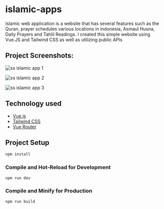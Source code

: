 # islamic-apps

Islamic web application is a website that has several features such as the Quran, prayer schedules various locations in indonesia, Asmaul Husna, Daily Prayers and Tahlil Readings. I created this simple website using Vue.JS and Tailwind CSS as well as utilizing public APIs

## Project Screenshots:

![ss islamic app 1](https://user-images.githubusercontent.com/54954176/230027238-1f77e60e-81ae-46fe-b914-2a0cdc44ba1a.png)

![ss islamic app 2](https://user-images.githubusercontent.com/54954176/230027351-0a228365-dcbb-4073-8550-ba9218c1bfd8.png)

![ss islamic app 3](https://user-images.githubusercontent.com/54954176/230027400-e90fb715-936a-4dea-9c74-6a3152d2ad24.png)

## Technology used
<ul>
  <li><a href="https://vuejs.org/">Vue.js</a></li>
  <li><a href="https://tailwindcss.com/">Tailwind CSS</a></li>
  <li><a href="https://router.vuejs.org/">Vue Router</a></li>
</ul>

## Project Setup

```sh
npm install
```

### Compile and Hot-Reload for Development

```sh
npm run dev
```

### Compile and Minify for Production

```sh
npm run build
```
